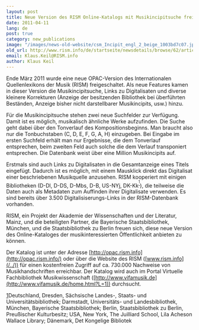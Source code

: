 ```yaml
---
layout: post
title: Neue Version des RISM Online-Katalogs mit Musikincipitsuche freigeschaltet
date: 2011-04-11
lang: de
post: true
category: new_publications
image: "/images/news-old-website/csm_Incipit_engl_2_beige_1003bd7c07.jpg"
old_url: http://www.rism.info/de/startseite/newsdetails/browse/62/article/64/new-version-of-risms-online-catalog-with-incipit-search-released.html
email: Klaus.Keil@RISM.info
author: Klaus Keil
---
```



Ende März 2011 wurde eine neue OPAC-Version des Internationalen Quellenlexikons der Musik (RISM) freigeschaltet. Als neue Features kamen in dieser Version die Musikincipitsuche, Links zu Digitalisaten und diverse kleinere Korrekturen (Anzeige der besitzenden Bibliothek bei überführten Beständen, Anzeige bisher nicht darstellbarer Musikincipits, usw.) hinzu.

Für die Musikincipitsuche stehen zwei neue Suchfelder zur Verfügung. Damit ist es möglich, musikalisch ähnliche Werke aufzufinden. Die Suche geht dabei über den Tonverlauf des Kompositionsbeginns. Man braucht also nur die Tonbuchstaben (C, D, E, F, G, A, H) einzugeben. Bei Eingabe im ersten Suchfeld erhält man nur Ergebnisse, die dem Tonverlauf entsprechen, beim zweiten Feld auch solche die dem Verlauf transponiert entsprechen. Die Datenbank weist über eine Million Musikincipits auf.

Erstmals sind auch Links zu Digitalisaten in die Gesamtanzeige eines Titels eingefügt. Dadurch ist es möglich, mit einem Mausklick direkt das Digitalisat einer beschriebenen Musikquelle anzusehen. RISM kooperiert mit einigen Bibliotheken (D-Dl, D-DS, D-Mbs, D-B, US-NYj, DK-Kk<sup><a class="sdfootnoteanc" name="sdfootnote1anc" href="#sdfootnote1sym"><sup>1</sup></a></sup>), die teilweise die Daten auch als Metadaten zum Auffinden ihrer Digitalisate verwenden. Es sind bereits über 3.500 Digitalisiserungs-Links in der RISM-Datenbank vorhanden.

RISM, ein Projekt der Akademie der Wissenschaften und der Literatur, Mainz, und die beteiligten Partner, die Bayerische Staatsbibliothek, München, und die Staatsbibliothek zu Berlin freuen sich, diese neue Version des Online-Kataloges der musikinteressierten Öffentlichkeit anbieten zu können.

Der Katalog ist unter der Adresse [http://opac.rism.info](http://opac.rism.info/) oder über die Website des RISM ([www.rism.info](/../)) für einen kostenfreien Zugriff auf ca. 730.000 Nachweise von Musikhandschriften erreichbar. Der Katalog wird auch im Portal Virtuelle Fachbibliothek Musikwissenschaft ([http://www.vifamusik.de](http://www.vifamusik.de/home.html?L=1)) durchsucht.

[1](#sdfootnote1anc)Deutschland, Dresden, Sächsische Landes-, Staats- und Universitätsbibliothek; Darmstadt, Universitäts- und Landesbibliothek, München, Bayerische Staatsbibliothek; Berlin, Staatsbibliothek zu Berlin, Preußischer Kulturbesitz; USA, New York, The Juilliard School, Lila Acheson Wallace Library; Dänemark, Det Kongelige Bibliotek